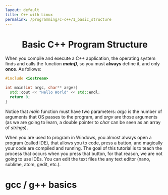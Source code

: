 ```yaml
---
layout: default
title: C++ with Linux
permalink: /programming/c-c++/1_basic_structure
---
```


<h1 style="text-align: center;">Basic C++ Program Structure</h1>

When you compile and execute a C++ application, the operating system finds and calls the function ***main()***, so you must **always** define it, and only **once**. As follows:

``` c++
#include <iostream>

int main(int argc, char** argv){
  std::cout << "Hello World" << std::endl;
  return 0;
}
```

Notice that *main* function must have two parameters: *argc* is the number of arguments that OS passes to the program, and *argv* are those arguments (as we are going to learn, a double pointer to *char* can be seen as an array of *strings*).



When you are used to program in Windows, you almost always open a program (called IDE), that allows you to code, press a button, and magically your code are compiled and running. The goal of this tutorial is to teach the process that occurs when you press that button, for that reason, we are not going to use IDEs. You can edit the text files the any text editor (nano, sublime, atom, gedit, etc.).

# gcc / g++ basics
